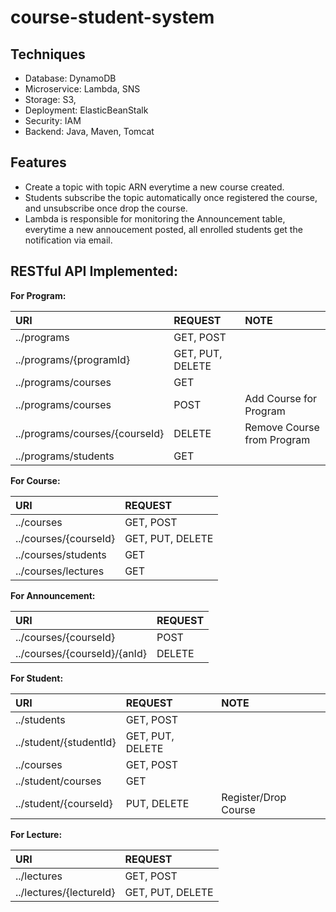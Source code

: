 # course-student-system

## Techniques
* Database: DynamoDB
* Microservice: Lambda, SNS
* Storage: S3, 
* Deployment: ElasticBeanStalk
* Security: IAM
* Backend: Java, Maven, Tomcat

## Features
* Create a topic with topic ARN everytime a new course created.
* Students subscribe the topic automatically once registered the course, and unsubscribe once drop the course.
* Lambda is responsible for monitoring the Announcement table, everytime a new annoucement posted, all enrolled students get the notification via email.

## RESTful API Implemented:
**For Program:**

| URI         | REQUEST | NOTE |
| :---        | :----   | :----   |
| ../programs | GET, POST | 
| ../programs/{programId} | GET, PUT, DELETE | 
| ../programs/courses | GET | 
| ../programs/courses | POST | Add Course for Program|
| ../programs/courses/{courseId} | DELETE | Remove Course from Program|
| ../programs/students | GET |

**For Course:**

| URI         | REQUEST | 
| :---        | :----   |
| ../courses | GET, POST | 
| ../courses/{courseId} | GET, PUT, DELETE | 
| ../courses/students | GET |
| ../courses/lectures | GET |

**For Announcement:**

| URI         | REQUEST | 
| :---        | :----   |
| ../courses/{courseId} | POST  | 
| ../courses/{courseId}/{anId} | DELETE | 


**For Student:**

| URI         | REQUEST | NOTE |
| :---        | :----   | :----    |
| ../students | GET, POST | 
| ../student/{studentId} | GET, PUT, DELETE | 
| ../courses | GET, POST |  
| ../student/courses | GET |
| ../student/{courseId} | PUT, DELETE | Register/Drop Course |

**For Lecture:**

| URI         | REQUEST | 
| :---        | :----   |
| ../lectures | GET, POST | 
| ../lectures/{lectureId} | GET, PUT, DELETE | 
